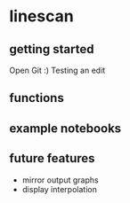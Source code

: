 # linescan

## getting started
Open Git :)
Testing an edit
## functions
## example notebooks
## future features
- mirror output graphs
- display interpolation
